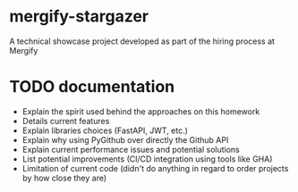# mergify-stargazer
A technical showcase project developed as part of the hiring process at Mergify

# TODO documentation
- Explain the spirit used behind the approaches on this homework
- Details current features
- Explain libraries choices (FastAPI, JWT, etc.)
- Explain why using PyGithub over directly the Github API
- Explain current performance issues and potential solutions
- List potential improvements (CI/CD integration using tools like GHA)
- Limitation of current code (didn't do anything in regard to order projects by how close they are)
